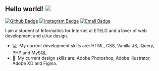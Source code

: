 ## Hello world!&nbsp;<img src="https://github.com/TheDudeThatCode/TheDudeThatCode/blob/master/Assets/Earth.gif" width="20px">

[![Github Badge](https://img.shields.io/badge/-Github-000?style=flat-square&logo=Github&logoColor=white&link=https://github.com/the-one-who-knoccks/)](https://github.com/vinicsk/)
[![Instagram Badge](https://img.shields.io/badge/-Instagram-C13584?style=flat-square&labelColor=C13584&logo=instagram&logoColor=white&link=https://www.instagram.com/the.one.who.knoccks/)](https://www.instagram.com/vinicsk/)
[![Email Badge](https://img.shields.io/badge/-Email-3ABFE6?style=flat-square&logo=minutemailer&logoColor=white&link=mailto:viniciuschwalensky@gmail.com)](mailto:viniciuschwalensky@gmail.com)

<p>
    I am a student of Informatics for Internet at ETELG and a lover of web development and ui/ux design.
</p>

<ul>
  <li>
  💻&nbsp;&nbsp;My current development skills are: HTML, CSS, Vanilla JS, jQuery, PHP and MySQL.
  </li>
  <li>
  🎨&nbsp;&nbsp;My current design skills are: Adobe Photoshop, Adobe Illustrator, Adobe XD and Figma.
  </li>
</ul>


